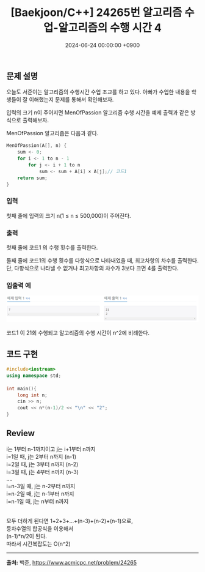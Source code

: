 ﻿---
classes: wide
toc: true
toc_label: "My Table of Contents"
#toc_icon: "cog"
layout: single
title: "[Baekjoon/C++] 24265번 알고리즘 수업-알고리즘의 수행 시간 4"
date: "2024-06-24 00:00:00 +0900"
last_modified_at: "2024-06-24 00:00:00 +0900"
categories:
  - Baekjoon
tags:
  - c++
  - bronze3
  - algorithm
author_profile: true
sidebar:
    nav: docs
---

## 문제 설명
오늘도 서준이는 알고리즘의 수행시간 수업 조교를 하고 있다. 아빠가 수업한 내용을 학생들이 잘 이해했는지 문제를 통해서 확인해보자.

입력의 크기 n이 주어지면 MenOfPassion 알고리즘 수행 시간을 예제 출력과 같은 방식으로 출력해보자.

MenOfPassion 알고리즘은 다음과 같다.

```c++
MenOfPassion(A[], n) {
    sum <- 0;
    for i <- 1 to n - 1
        for j <- i + 1 to n
            sum <- sum + A[i] × A[j];// 코드1
    return sum;
}
```

### 입력
첫째 줄에 입력의 크기 n(1 ≤ n ≤ 500,000)이 주어진다.

### 출력
첫째 줄에 코드1 의 수행 횟수를 출력한다.

둘째 줄에 코드1의 수행 횟수를 다항식으로 나타내었을 때, 최고차항의 차수를 출력한다. 단, 다항식으로 나타낼 수 없거나 최고차항의 차수가 3보다 크면 4를 출력한다.

### 입출력 예
![problem_ex](/assets/img/24265_ex.png)

코드1 이 21회 수행되고 알고리즘의 수행 시간이 n^2에 비례한다.


## 코드 구현
```c++
#include<iostream>
using namespace std;

int main(){
    long int n;
    cin >> n;
    cout << n*(n-1)/2 << "\n" << "2";
}
```

## Review
i는 1부터 n-1까지이고 j는 i+1부터 n까지
<br/>i=1일 때, j는 2부터 n까지 (n-1)
<br/>i=2일 때, j는 3부터 n까지 (n-2)
<br/>i=3일 때, j는 4부터 n까지 (n-3)
<br/>....
<br/>i=n-3일 때, j는 n-2부터 n까지
<br/>i=n-2일 때, j는 n-1부터 n까지
<br/>i=n-1일 때, j는 n부터 n까지

<br/>모두 더하게 된다면 1+2+3+...+(n-3)+(n-2)+(n-1)으로,
<br/>등차수열의 합공식을 이용해서 
<br/>(n-1)*n/2이 된다. 
<br/>따라서 시간복잡도는 O(n^2)

---
**출처:** 백준, https://www.acmicpc.net/problem/24265